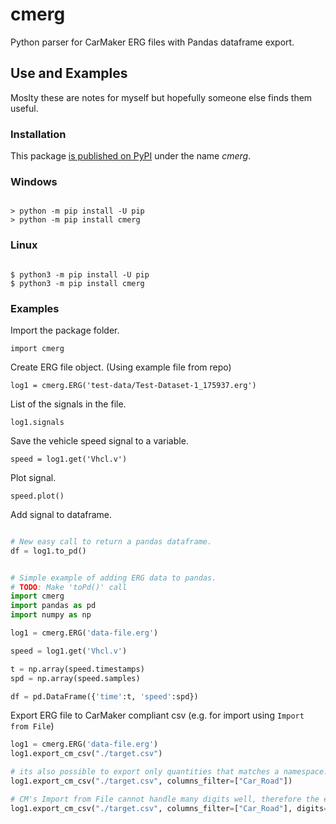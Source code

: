 # cmerg
Python parser for CarMaker ERG files with Pandas dataframe export.

##

## Use and Examples

Moslty these are notes for myself but hopefully someone else finds them useful.

### Installation

This package [is published on PyPI](https://pypi.org/project/cmerg/) under the name _cmerg_.

### Windows
``` shell

> python -m pip install -U pip
> python -m pip install cmerg

```
### Linux
``` shell

$ python3 -m pip install -U pip
$ python3 -m pip install cmerg

```

### Examples

Import the package folder.

``` import cmerg ```

Create ERG file object. (Using example file from repo)

``` log1 = cmerg.ERG('test-data/Test-Dataset-1_175937.erg') ```

List of the signals in the file.

``` log1.signals ```

Save the vehicle speed signal to a variable.

``` speed = log1.get('Vhcl.v') ```

Plot signal.

``` speed.plot() ```

Add signal to dataframe.

``` python

# New easy call to return a pandas dataframe.
df = log1.to_pd()

```

``` python

# Simple example of adding ERG data to pandas.
# TODO: Make 'toPd()' call
import cmerg
import pandas as pd
import numpy as np

log1 = cmerg.ERG('data-file.erg')

speed = log1.get('Vhcl.v')

t = np.array(speed.timestamps)
spd = np.array(speed.samples)

df = pd.DataFrame({'time':t, 'speed':spd})

```

Export ERG file to CarMaker compliant csv (e.g. for import using `Import from File`)

```python
log1 = cmerg.ERG('data-file.erg')
log1.export_cm_csv("./target.csv")

# its also possible to export only quantities that matches a namespace:
log1.export_cm_csv("./target.csv", columns_filter=["Car_Road"])

# CM's Import from File cannot handle many digits well, therefore the exported values are rounded. The number of digits can be sepcified:
log1.export_cm_csv("./target.csv", columns_filter=["Car_Road"], digits=5)
```